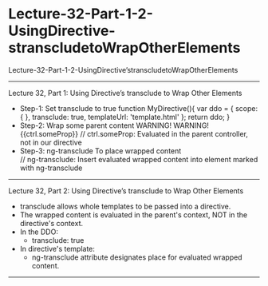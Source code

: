 # Lecture-32-Part-1-2-UsingDirective-stranscludetoWrapOtherElements
Lecture-32-Part-1-2-UsingDirective’stranscludetoWrapOtherElements


----------------------------------------------------------------------------------------------------------------------
Lecture 32, Part 1: Using Directive’s transclude to Wrap Other Elements
- Step-1: Set transclude to true
	function MyDirective(){
		var ddo = {
			scope: {
			},
			transclude: true,
			templateUrl: 'template.html'
		};
		return ddo;
	}
- Step-2: Wrap some parent content
	<my-directive>
		<span>
			WARNING! WARNING! {{ctrl.someProp}}
		</span>
	</my-directive>
	// ctrl.someProp: Evaluated in the parent controller, not in our directive
- Step-3: ng-transclude To place wrapped content
	<div>
		<div ng-transclude></div>
	</div>
	// ng-transclude: Insert evaluated wrapped content into element marked with ng-transclude

----------------------------------------------------------------------------------------------------------------------
Lecture 32, Part 2: Using Directive’s transclude to Wrap Other Elements
- transclude allows whole templates to be passed into a directive.
- The wrapped content is evaluated in the parent's context, NOT in the directive's context.
- In the DDO:
	- transclude: true
- In directive's template:
	- ng-transclude attribute designates place for evaluated wrapped content.
----------------------------------------------------------------------------------------------------------------------
